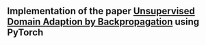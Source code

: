 ## Implementation of the paper [Unsupervised Domain Adaption by Backpropagation](https://arxiv.org/pdf/1409.7495.pdf) using PyTorch
